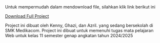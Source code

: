Untuk mempermudah dalam mendownload file, silahkan klik link berikut ini

[Download Full Project](https://github.com/Karamatsu9/vollsta-project/archive/refs/heads/master.zip)

Project ini dibuat oleh Kenny, Ghazi, dan Azril. yang sedang bersekolah di SMK Medikacom.
Project ini dibuat untuk memenuhi tugas mata pelajaran Web untuk kelas 11 semester genap angkatan tahun 2024/2025
